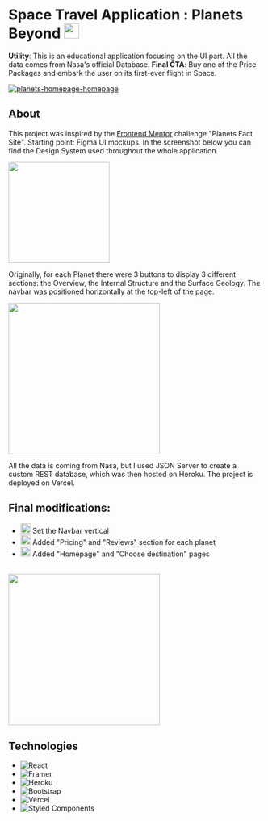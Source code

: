 # Space Travel Application : Planets Beyond <img src="https://user-images.githubusercontent.com/97735587/171253458-64192f7e-84bb-499b-a68e-6994f2ae4223.png" alt="rocket-emoji" width="30">

**Utility**: This is an educational application focusing on the UI part. All the data comes from Nasa's official Database. 
**Final CTA**: Buy one of the Price Packages and embark the user on its first-ever flight in Space. 

<a href="https://planets-beyond.vercel.app/" target="_blank"><img src="https://i.ibb.co/gVHsHQY/Screenshot-1.png" alt="planets-homepage-homepage"></a>


## About

This project was inspired by the <a href="https://www.frontendmentor.io/challenges/planets-fact-site-gazqN8w_f" target="_blank">Frontend Mentor</a> challenge "Planets Fact Site". Starting point: Figma UI mockups. In the screenshot below you can find the Design System used throughout the whole application.</br>

<img src="https://i.ibb.co/jZwCrMg/Screenshot-3.png" width="200">
</br>

Originally, for each Planet there were 3 buttons to display 3 different sections: the Overview, the Internal Structure and the Surface Geology. The navbar was positioned horizontally at the top-left of the page.</br>

<img src="https://i.ibb.co/G0rck9s/Screenshot-4.png" width="300">
</br>

All the data is coming from Nasa, but I used JSON Server to create a custom REST database, which was then hosted on Heroku. The project is deployed on Vercel. 

## Final modifications:

* <img src="https://user-images.githubusercontent.com/97735587/171283238-0a659875-fb7e-44f5-9c46-6ba93f947f68.png" width="20"> Set the Navbar vertical
* <img src="https://user-images.githubusercontent.com/97735587/171283238-0a659875-fb7e-44f5-9c46-6ba93f947f68.png" width="20"> Added "Pricing" and "Reviews" section for each planet
* <img src="https://user-images.githubusercontent.com/97735587/171283238-0a659875-fb7e-44f5-9c46-6ba93f947f68.png" width="20"> Added "Homepage" and "Choose destination" pages
 </br>
<img src="https://i.ibb.co/HB4dGpr/Screenshot-5.png" width="300">

## Technologies
* ![React](https://img.shields.io/badge/react-%2320232a.svg?style=for-the-badge&logo=react&logoColor=%2361DAFB)
* ![Framer](https://img.shields.io/badge/Framer-black?style=for-the-badge&logo=framer&logoColor=blue)
* ![Heroku](https://img.shields.io/badge/heroku-%23430098.svg?style=for-the-badge&logo=heroku&logoColor=white)
* ![Bootstrap](https://img.shields.io/badge/bootstrap-%23563D7C.svg?style=for-the-badge&logo=bootstrap&logoColor=white)
* ![Vercel](https://img.shields.io/badge/vercel-%23000000.svg?style=for-the-badge&logo=vercel&logoColor=white)
* ![Styled Components](https://img.shields.io/badge/styled--components-DB7093?style=for-the-badge&logo=styled-components&logoColor=white)
